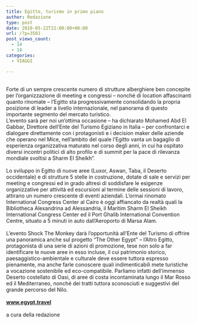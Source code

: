 ```yaml
---
title: Egitto, turismo in primo piano
author: Redazione
type: post
date: 2010-05-22T22:00:00+00:00
url: /?p=3501
post_views_count:
  - 14
  - 14
categories:
  - VIAGGI

---
```

<div>
  &nbsp;
</div>

<div>
  Forte di un sempre crescente numero di strutture alberghiere ben concepite per l&rsquo;organizzazione di meeting e congressi &#8211; nonch&eacute; di location affascinanti quanto rinomate &#8211; l&rsquo;Egitto sta progressivamente consolidando la propria posizione di leader a livello internazionale, nel panorama di questo importante segmento del mercato turistico.&nbsp;
</div>

<div>
  L&rsquo;evento sar&agrave; per noi un&rsquo;ottima occasione &ndash; ha dichiarato Mohamed Abd El Gabbar, Direttore dell&rsquo;Ente del Turismo Egiziano in Italia &#8211; per confrontarci e dialogare direttamente con i protagonisti e i decision maker delle aziende che operano nel Mice, nell&rsquo;ambito del quale l&rsquo;Egitto vanta un bagaglio di esperienza organizzativa maturato nel corso degli anni, in cui ha ospitato diversi incontri politici di alto profilo e di summit per la pace di rilevanza mondiale svoltisi a Sharm El Sheikh&rdquo;.&nbsp;
</div>

<div>
  &nbsp;
</div>

<div>
  Lo sviluppo in Egitto di nuove aree (Luxor, Aswan, Taba, il Deserto occidentale) e di strutture 5 stelle in costruzione, dotate di sale e servizi per meeting e congressi ed in grado altres&igrave; di soddisfare le esigenze organizzative per attivit&agrave; ed escursioni al termine delle sessioni di lavoro, attirano un numero crescente di eventi aziendali. L&rsquo;ormai rinomato International Congress Center al Cairo &egrave; oggi affiancato da realt&agrave; quali la Bibliotheca Alexandrina ad Alessandria, il Maritim Sharm El Sheikh International Congress Center ed il Port Ghalib International Convention Centre, situato a 5 minuti in auto dall&rsquo;Aeroporto di Marsa Alam.&nbsp;
</div>

<div>
  &nbsp;
</div>

<div>
  L&rsquo;evento Shock The Monkey dar&agrave; l&rsquo;opportunit&agrave; all&rsquo;Ente del Turismo di offrire una panoramica anche sul progetto &ldquo;The Other Egypt&rdquo; &ndash; l&rsquo;Altro Egitto, protagonista di una serie di azioni di promozione, tese non solo a far identificare le nuove aree in esso incluse, il cui patrimonio storico, paesaggistico-ambientale e culturale deve essere tuttora espresso pienamente, ma anche farle conoscere quali indimenticabili mete turistiche a vocazione sostenibile ed eco-compatibile. Parliamo infatti dell&rsquo;immenso Deserto costellato di Oasi, di aree di costa incontaminata lungo il Mar Rosso ed il Mediterraneo, nonch&eacute; dei tratti tuttora sconosciuti e suggestivi del grande percorso del Nilo.&nbsp;
</div>

<div>
  &nbsp;
</div>

<div>
  <a href="https://www.egypt.travel"><strong>www.egypt.travel</strong></a>&nbsp;
</div>

<div>
  &nbsp;&nbsp;
</div>

<div>
  a cura della redazione
</div>